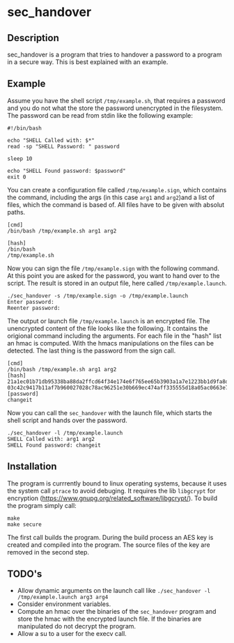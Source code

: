 # sec_handover

## Description

sec_handover is a program that tries to handover a password to a program in a secure way.
This is best explained with an example.

## Example

Assume you have the shell script `/tmp/example.sh`, that requires a password and you
do not what the store the password unencrypted in the filesystem.
The password can be read from stdin like the following example:

```shell
#!/bin/bash

echo "SHELL Called with: $*"
read -sp "SHELL Password: " password

sleep 10

echo "SHELL Found password: $password"
exit 0
```
You can create a configuration file called `/tmp/example.sign`, which contains the 
command, including the args (in this case `arg1` and `arg2`)and a list of files, which 
the command is based of. All files have to be given with absolut paths.

```
[cmd]   
/bin/bash /tmp/example.sh arg1 arg2

[hash]
/bin/bash
/tmp/example.sh
```
Now you can sign the file `/tmp/example.sign` with the following command. At this point 
you are asked for the password, you want to hand over to the script. The result is stored
in an output file, here called `/tmp/example.launch`.

```
./sec_handover -s /tmp/example.sign -o /tmp/example.launch
Enter password:
Reenter password:
```
The output or launch file `/tmp/example.launch` is an encrypted file. The unencrypted 
content of the file looks like the following. It contains the origional command including
the arguments. For each file in the "hash" list an hmac is computed. With the hmacs 
manipulations on the files can be detected. The last thing is the password from the sign
call.

```
[cmd]
/bin/bash /tmp/example.sh arg1 arg2 
[hash]
21a1ec01b71db95338ba88da2ffcd64f34e174e6f765ee65b3903a1a7e1223bb1d9fa8d08f540d62c619b3372511e2a1d92b9164a61e6cafaa4aa66216be5781=/bin/bash
03c42c9417b11af7b960027028c78ac96251e30b669ec474aff335555d18a05ac0663e788153360230eca44e88987836ede40bdaadf0a364651b835d0a68b1d0=/tmp/example.sh
[password]
changeit
```
Now you can call the `sec_handover` with the launch file, which starts the shell script and hands over the password.

```
./sec_handover -l /tmp/example.launch
SHELL Called with: arg1 arg2
SHELL Found password: changeit
```

## Installation

The program is currrently bound to linux operating systems, because it uses the system call `ptrace` to avoid debuging.
It requires the lib `libgcrypt` for encryption (https://www.gnupg.org/related_software/libgcrypt/).
To build the program simply call:

```
make
make secure
```
The first call builds the program. During the build process an AES key is created and compiled into the program. The 
source files of the key are removed in the second step.

## TODO's

* Allow dynamic arguments on the launch call like `./sec_handover -l /tmp/example.launch arg3 arg4`
* Consider environment variables.
* Compute an hmac over the binaries of the `sec_handover` program and store the hmac with the encrypted
launch file. If the binaries are manipulated do not decrypt the program.
* Allow a su to a user for the execv call.

